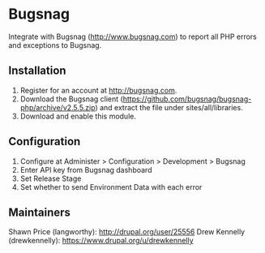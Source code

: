 Bugsnag
=======

Integrate with Bugsnag (http://www.bugsnag.com) to report
all PHP errors and exceptions to Bugsnag.


Installation
------------

1. Register for an account at http://bugsnag.com.
2. Download the Bugsnag client (https://github.com/bugsnag/bugsnag-php/archive/v2.5.5.zip)
   and extract the file under sites/all/libraries.
3. Download and enable this module.


Configuration
-------------

1. Configure at Administer > Configuration > Development > Bugsnag
2. Enter API key from Bugsnag dashboard
3. Set Release Stage
4. Set whether to send Environment Data with each error


Maintainers
-----------

Shawn Price (langworthy): http://drupal.org/user/25556
Drew Kennelly (drewkennelly): https://www.drupal.org/u/drewkennelly
